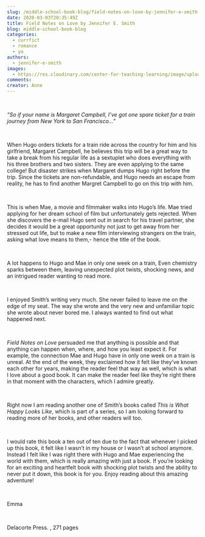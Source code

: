 ```yaml
---
slug: /middle-school-book-blog/field-notes-on-love-by-jennifer-e-smith
date: 2020-03-03T20:35:49Z
title: Field Notes on Love by Jennifer E. Smith
blog: middle-school-book-blog
categories:
  - currfict
  - romance
  - ya
authors:
  - jennifer-e-smith
images:
  - https://res.cloudinary.com/center-for-teaching-learning/image/upload/v1637541059/Field-Notes-on-Love.jpg.jpg
comments:
creator: Anne
---
```


<div class="wp-block-image"><figure class="alignleft size-large"/></div>
<!-- /wp:image --><br /><!-- wp:paragraph -->
<p><em>“So if your name is Margaret Campbell, I’ve got one spare ticket for a train journey from New York to San Francisco...”</em></p>
<!-- /wp:paragraph --><br /><!-- wp:paragraph -->
<p>When
Hugo orders tickets for a train ride across the country for him and his
girlfriend, Margaret Campbell, he believes this trip will be a great way to
take a break from his regular life as a sextuplet who does everything with his
three brothers and two sisters. They are even applying to the same college! But
disaster strikes when Margaret dumps Hugo right before the trip. Since the
tickets are non-refundable, and Hugo needs an escape from reality, he has to
find another Margret Campbell to go on this trip with him.</p>
<!-- /wp:paragraph --><br /><!-- wp:paragraph -->
<p>This is when Mae, a movie and filmmaker walks into Hugo’s life. Mae tried applying for her dream school of film but unfortunately gets rejected. When she discovers the e-mail Hugo sent out in search for his travel partner, she decides it would be a great opportunity not just to get away from her stressed out life, but to make a new film interviewing strangers on the train, asking what love means to them,- hence the title of the book.</p>
<!-- /wp:paragraph --><br /><!-- wp:paragraph -->
<p>A lot happens to Hugo and Mae in only one week on a train, Even chemistry sparks between them, leaving unexpected plot twists, shocking news, and an intrigued reader wanting to read more.</p>
<!-- /wp:paragraph --><br /><!-- wp:paragraph -->
<p>I
enjoyed Smith’s writing very much. She never failed to leave me on the edge of
my seat. The way she wrote and the very new and unfamiliar topic she wrote
about never bored me. I always wanted to find out what happened next.</p>
<!-- /wp:paragraph --><br /><!-- wp:paragraph -->
<p><em>Field Notes on Love </em>persuaded me that anything is possible and that anything can happen when, where, and how you least expect it. For example, the connection Mae and Hugo have in only one week on a train is unreal. At the end of the week, they exclaimed how it felt like they’ve known each other for years, making the reader feel that way as well, which is what I love about a good book. It can make the reader feel like they’re right there in that moment with the characters, which I admire greatly.</p>
<!-- /wp:paragraph --><br /><!-- wp:paragraph -->
<p>Right now I am reading another one of Smith’s books called <em>This is What Happy Looks Like</em>, which is part of a series, so I am looking forward to reading more of her books, and other readers will too.</p>
<!-- /wp:paragraph --><br /><!-- wp:paragraph -->
<p>I
would rate this book a ten out of ten due to the fact that whenever I picked up
this book, it felt like I wasn’t in my house or I wasn’t at school anymore.
Instead I felt like I was right there with Hugo and Mae experiencing the world
with them, which is really amazing with just a book. If you’re looking for an
exciting and heartfelt book with shocking plot twists and the ability to never
put it down, this book is for you. Enjoy reading about this amazing adventure!</p>
<!-- /wp:paragraph --><br /><!-- wp:paragraph -->
<p>Emma</p>
<!-- /wp:paragraph --><br /><!-- wp:paragraph -->
<p>Delacorte Press. , 271 pages</p>
<!-- /wp:paragraph -->
